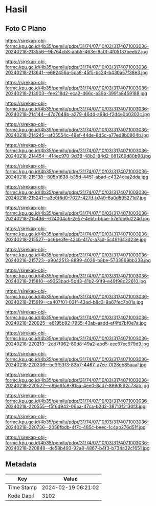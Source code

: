 # Hasil

## Foto C Plano

https://sirekap-obj-formc.kpu.go.id/4b35/pemilu/pdpr/31/74/07/10/03/3174071003036-20240218-213556--9b764cb8-abb5-463e-9c0f-4f05137beeb2.jpg

https://sirekap-obj-formc.kpu.go.id/4b35/pemilu/pdpr/31/74/07/10/03/3174071003036-20240218-213641--e682456a-5ca8-45f5-bc24-b430a57f38e3.jpg

https://sirekap-obj-formc.kpu.go.id/4b35/pemilu/pdpr/31/74/07/10/03/3174071003036-20240218-213903--fee218d2-eca2-466c-a39b-3991a8459188.jpg

https://sirekap-obj-formc.kpu.go.id/4b35/pemilu/pdpr/31/74/07/10/03/3174071003036-20240218-214144--47d7648b-a279-46d4-a98d-f2d4e0b0303c.jpg

https://sirekap-obj-formc.kpu.go.id/4b35/pemilu/pdpr/31/74/07/10/03/3174071003036-20240218-214245--af05554c-49ef-44de-8d5c-a77ed8b0904b.jpg

https://sirekap-obj-formc.kpu.go.id/4b35/pemilu/pdpr/31/74/07/10/03/3174071003036-20240218-214454--414ec970-9d38-48b2-84d2-081269d80b98.jpg

https://sirekap-obj-formc.kpu.go.id/4b35/pemilu/pdpr/31/74/07/10/03/3174071003036-20240218-215138--805b1638-b35d-4451-abad-c4324cea2dda.jpg

https://sirekap-obj-formc.kpu.go.id/4b35/pemilu/pdpr/31/74/07/10/03/3174071003036-20240218-215241--a3e0f6d0-7027-427d-b749-6a0d595271d7.jpg

https://sirekap-obj-formc.kpu.go.id/4b35/pemilu/pdpr/31/74/07/10/03/3174071003036-20240218-215436--624004c6-2e57-4ebb-bbae-57efdb6d224d.jpg

https://sirekap-obj-formc.kpu.go.id/4b35/pemilu/pdpr/31/74/07/10/03/3174071003036-20240218-215527--ac6be3fe-42cb-417c-a7ad-5c491643d23e.jpg

https://sirekap-obj-formc.kpu.go.id/4b35/pemilu/pdpr/31/74/07/10/03/3174071003036-20240218-215723--a9042513-8899-4026-b8be-5733968bb338.jpg

https://sirekap-obj-formc.kpu.go.id/4b35/pemilu/pdpr/31/74/07/10/03/3174071003036-20240218-215810--e9353bad-5b43-41b2-91f9-e49f98c22610.jpg

https://sirekap-obj-formc.kpu.go.id/4b35/pemilu/pdpr/31/74/07/10/03/3174071003036-20240218-215919--ca407f01-031f-43ad-b8c3-9a67fec7b01a.jpg

https://sirekap-obj-formc.kpu.go.id/4b35/pemilu/pdpr/31/74/07/10/03/3174071003036-20240218-220025--e8195b92-7935-43ab-aadd-ef4fd7bf0e7a.jpg

https://sirekap-obj-formc.kpu.go.id/4b35/pemilu/pdpr/31/74/07/10/03/3174071003036-20240218-220213--2dd7f062-89d8-49a2-abd5-eec67ec979d9.jpg

https://sirekap-obj-formc.kpu.go.id/4b35/pemilu/pdpr/31/74/07/10/03/3174071003036-20240218-220306--bc3f53f3-83b7-4467-a7ee-0f28cb85aaaf.jpg

https://sirekap-obj-formc.kpu.go.id/4b35/pemilu/pdpr/31/74/07/10/03/3174071003036-20240218-220522--c86e9fc8-815a-4ee0-8cd7-899d592c73ab.jpg

https://sirekap-obj-formc.kpu.go.id/4b35/pemilu/pdpr/31/74/07/10/03/3174071003036-20240218-220555--f5f6d942-06aa-47ca-b2d2-38713f2130f3.jpg

https://sirekap-obj-formc.kpu.go.id/4b35/pemilu/pdpr/31/74/07/10/03/3174071003036-20240218-220736--2058fbdb-4f7c-485c-beec-1c4ab276d51f.jpg

https://sirekap-obj-formc.kpu.go.id/4b35/pemilu/pdpr/31/74/07/10/03/3174071003036-20240218-220848--de58b493-92a8-4867-b4f3-b734a32c1651.jpg


## Metadata

| Key        | Value               |
| ---------- | ------------------- |
| Time Stamp | 2024-02-19 06:21:02 |
| Kode Dapil | 3102                |



